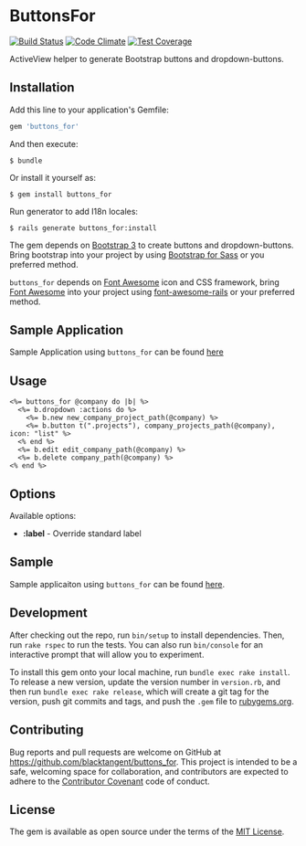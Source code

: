 [travis]: https://travis-ci.org/blacktangent/buttons_for
[codeclimate]: https://codeclimate.com/github/blacktangent/buttons_for
[fontawesome]: https://fortawesome.github.io/Font-Awesome
[fontawesomerails]: https://github.com/bokmann/font-awesome-rails
[coveralls]: https://coveralls.io/r/blacktangent/buttons_for

# ButtonsFor

[![Build Status](https://travis-ci.org/blacktangent/buttons_for.svg?branch=master)][travis]
[![Code Climate](https://codeclimate.com/github/blacktangent/buttons_for/badges/gpa.svg)][codeclimate]
[![Test Coverage](http://img.shields.io/coveralls/blacktangent/buttons_for/master.svg)][coveralls]

ActiveView helper to generate Bootstrap buttons and dropdown-buttons.

## Installation

Add this line to your application's Gemfile:

```ruby
gem 'buttons_for'
```

And then execute:

    $ bundle

Or install it yourself as:

    $ gem install buttons_for

Run generator to add I18n locales:

    $ rails generate buttons_for:install

The gem depends on [Bootstrap 3](http://getbootstrap.com/) to create buttons and dropdown-buttons. Bring bootstrap into
your project by using [Bootstrap for Sass](https://github.com/twbs/bootstrap-sass) or you preferred method.

`buttons_for` depends on [Font Awesome][fontawesome] icon and CSS
framework, bring [Font Awesome][fontawesome] into your project using
[font-awesome-rails][fontawesomerails] or your preferred method.

## Sample Application

Sample Application using `buttons_for` can be found
[here](https://github.com/blacktangent/rails-buttons_for)

## Usage

```erb
<%= buttons_for @company do |b| %>
  <%= b.dropdown :actions do %>
    <%= b.new new_company_project_path(@company) %>
    <%= b.button t(".projects"), company_projects_path(@company), icon: "list" %>
  <% end %>
  <%= b.edit edit_company_path(@company) %>
  <%= b.delete company_path(@company) %>
<% end %>
```

## Options

Available options:

* __:label__ - Override standard label

## Sample

Sample applicaiton using `buttons_for` can be found
[here](https://github.com/blacktangent/buttons_for-demo).

## Development

After checking out the repo, run `bin/setup` to install dependencies. Then, run `rake rspec` to run the tests. You can also run `bin/console` for an interactive prompt that will allow you to experiment.

To install this gem onto your local machine, run `bundle exec rake install`. To release a new version, update the version number in `version.rb`, and then run `bundle exec rake release`, which will create a git tag for the version, push git commits and tags, and push the `.gem` file to [rubygems.org](https://rubygems.org).

## Contributing

Bug reports and pull requests are welcome on GitHub at https://github.com/blacktangent/buttons_for. This project is intended to be a safe, welcoming space for collaboration, and contributors are expected to adhere to the [Contributor Covenant](contributor-covenant.org) code of conduct.


## License

The gem is available as open source under the terms of the [MIT License](http://opensource.org/licenses/MIT).

